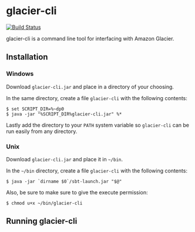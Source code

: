# glacier-cli
[![Build Status](https://secure.travis-ci.org/coreyjonoliver/glacier-cli.png)](http://travis-ci.org/coreyjonoliver/glacier-cli)

glacier-cli is a command line tool for interfacing with Amazon Glacier.

## Installation

### Windows

Download ``glacier-cli.jar`` and place in a directory of your choosing.

In the same directory, create a file ``glacier-cli`` with the following contents:

    $ set SCRIPT_DIR=%~dp0
    $ java -jar "%SCRIPT_DIR%glacier-cli.jar" %*

Lastly add the directory to your ``PATH`` system variable so ``glacier-cli`` can be run easily from any directory.

### Unix

Download ``glacier-cli.jar`` and place it in ``~/bin``.

In the ``~/bin`` directory, create a file ``glacier-cli`` with the following contents:

    $ java -jar `dirname $0`/sbt-launch.jar "$@"

Also, be sure to make sure to give the execute permission:

    $ chmod u+x ~/bin/glacier-cli

## Running glacier-cli
